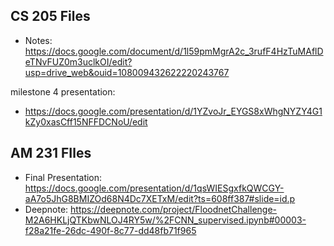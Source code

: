 ## CS 205 Files

- Notes: https://docs.google.com/document/d/1l59pmMgrA2c_3rufF4HzTuMAflDeTNvFUZ0m3uclkOI/edit?usp=drive_web&ouid=108009432622220243767

milestone 4 presentation: 
- https://docs.google.com/presentation/d/1YZvoJr_EYGS8xWhgNYZY4G1kZy0xasCff15NFFDCNoU/edit


## AM 231 FIles
 - Final Presentation: https://docs.google.com/presentation/d/1qsWIESgxfkQWCGY-aA7o5JhG8BMIZOd68N4Dc7XETxM/edit?ts=608ff387#slide=id.p 
 - Deepnote: https://deepnote.com/project/FloodnetChallenge-M2A6HKLjQTKbwNLOJ4RY5w/%2FCNN_supervised.ipynb#00003-f28a21fe-26dc-490f-8c77-dd48fb71f965
